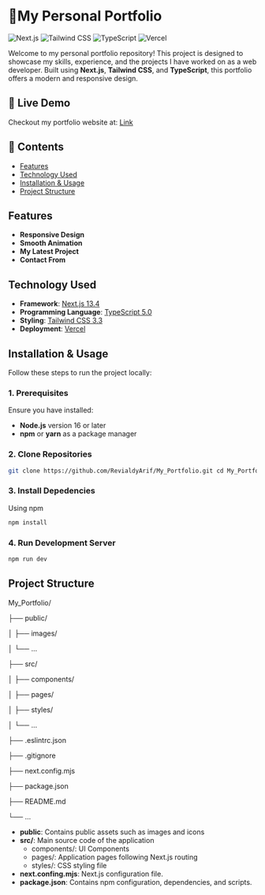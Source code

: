 # 🌟My Personal Portfolio
![Next.js](https://img.shields.io/badge/Next.js-13.4-blue) ![Tailwind CSS](https://img.shields.io/badge/Tailwind_CSS-3.3-green) ![TypeScript](https://img.shields.io/badge/TypeScript-5.0-blue) ![Vercel](https://img.shields.io/badge/Deployed_on-Vercel-black)

Welcome to my personal portfolio repository! This project is designed to showcase my skills, experience, and the projects I have worked on as a web developer. Built using **Next.js**, **Tailwind CSS**, and **TypeScript**, this portfolio offers a modern and responsive design.

## 🔗 Live Demo
Checkout my portfolio website at: [Link](https://revialdyarif.vercel.app/)

## 📑 Contents
- [Features](#features)
- [Technology Used](#technology-used)
- [Installation & Usage](#installation--usage)
- [Project Structure](#project-structure)

## Features
- **Responsive Design**
- **Smooth Animation**
- **My Latest Project**
- **Contact From**

## Technology Used
- **Framework**: [Next.js 13.4](https://next.js.org/)
- **Programming Language**: [TypeScript 5.0](https://www.typescriptlang.org/) 
- **Styling**: [Tailwind CSS 3.3](https://tailwindcss.com/)
- **Deployment**: [Vercel](https://vercel.com/)

## Installation & Usage
Follow these steps to run the project locally:
### 1. Prerequisites
Ensure you have installed: 
- **Node.js** version 16 or later 
-  **npm** or **yarn** as a package manager
### 2. Clone Repositories
```bash
git clone https://github.com/RevialdyArif/My_Portfolio.git cd My_Portfolio
```
### 3. Install Depedencies
Using npm
```bash
npm install
```
### 4. Run Development Server
```bash
npm run dev
```
## Project Structure

My_Portfolio/

├── public/

│   ├── images/

│   └── ...

├── src/

│   ├── components/

│   ├── pages/

│   ├── styles/

│   └── ...

├── .eslintrc.json

├── .gitignore

├── next.config.mjs

├── package.json

├── README.md

└── ...

- **public**: Contains public assets such as images and icons
- **src/**: Main source code of the application
   - components/: UI Components
   - pages/: Application pages following Next.js routing
   - styles/: CSS styling file
- **next.confing.mjs**: Next.js configuration file.
- **package.json**: Contains npm configuration, dependencies, and scripts.
